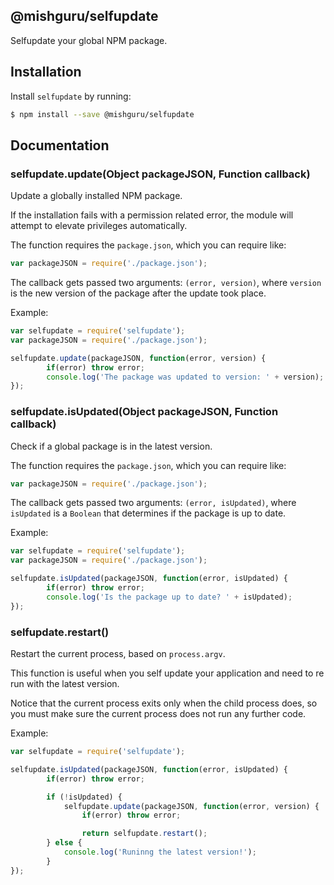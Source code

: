@mishguru/selfupdate
--------------------

Selfupdate your global NPM package.

Installation
------------

Install `selfupdate` by running:

```sh
$ npm install --save @mishguru/selfupdate
```

Documentation
-------------

### selfupdate.update(Object packageJSON, Function callback)

Update a globally installed NPM package.

If the installation fails with a permission related error, the module will attempt to elevate privileges automatically.

The function requires the `package.json`, which you can require like:

```javascript
var packageJSON = require('./package.json');
```

The callback gets passed two arguments: `(error, version)`, where `version` is the new version of the package after the update took place.

Example:

```javascript
var selfupdate = require('selfupdate');
var packageJSON = require('./package.json');

selfupdate.update(packageJSON, function(error, version) {
		if(error) throw error;
		console.log('The package was updated to version: ' + version);
});
```

### selfupdate.isUpdated(Object packageJSON, Function callback)

Check if a global package is in the latest version.

The function requires the `package.json`, which you can require like:

```javascript
var packageJSON = require('./package.json');
```

The callback gets passed two arguments: `(error, isUpdated)`, where `isUpdated` is a `Boolean` that determines if the package is up to date.

Example:

```javascript
var selfupdate = require('selfupdate');
var packageJSON = require('./package.json');

selfupdate.isUpdated(packageJSON, function(error, isUpdated) {
		if(error) throw error;
		console.log('Is the package up to date? ' + isUpdated);
});
```

### selfupdate.restart()

Restart the current process, based on `process.argv`.

This function is useful when you self update your application and need to re run with the latest version.

Notice that the current process exits only when the child process does, so you must make sure the current process does not run any further code.

Example:

```javascript
var selfupdate = require('selfupdate');

selfupdate.isUpdated(packageJSON, function(error, isUpdated) {
		if(error) throw error;

		if (!isUpdated) {
			selfupdate.update(packageJSON, function(error, version) {
				if(error) throw error;

				return selfupdate.restart();
		} else {
			console.log('Runinng the latest version!');
		}
});
```
